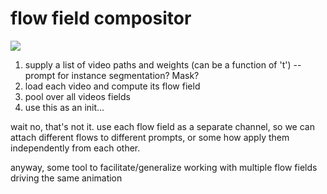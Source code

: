 # flow field compositor

![](https://img.shields.io/badge/tag-tooling-lightgrey)

1. supply a list of video paths and weights (can be a function of 't') -- prompt for instance segmentation? Mask?
2. load each video and compute its flow field
3. pool over all videos fields
4. use this as an init...

wait no, that's not it. use each flow field as a separate channel, so we can attach different flows to different prompts, or some how apply them independently from each other.

anyway, some tool to facilitate/generalize working with multiple flow fields driving the same animation
